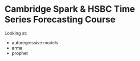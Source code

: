 # Cambridge Spark & HSBC Time Series Forecasting Course

Looking at:
- autoregressive models
- arma
- prophet
